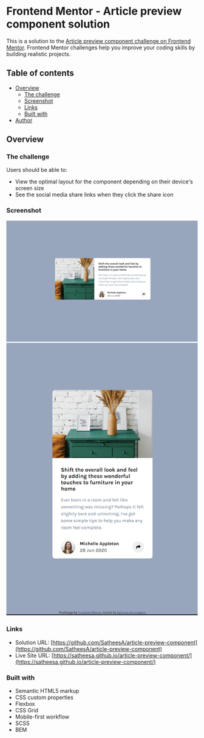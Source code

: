 <!-- @format -->

# Frontend Mentor - Article preview component solution

This is a solution to the [Article preview component challenge on Frontend Mentor](https://www.frontendmentor.io/challenges/article-preview-component-dYBN_pYFT). Frontend Mentor challenges help you improve your coding skills by building realistic projects.

## Table of contents

- [Overview](#overview)
  - [The challenge](#the-challenge)
  - [Screenshot](#screenshot)
  - [Links](#links)
  - [Built with](#built-with)
- [Author](#author)

## Overview

### The challenge

Users should be able to:

- View the optimal layout for the component depending on their device's screen size
- See the social media share links when they click the share icon

### Screenshot

![Desktop screenshot](./ss-desktop.png)
![Mobile screenshot](./ss-mobile.png)

### Links

- Solution URL: [https://github.com/SatheesA/article-preview-component](https://github.com/SatheesA/article-preview-component)
- Live Site URL: [https://satheesa.github.io/article-preview-component/](https://satheesa.github.io/article-preview-component/)

### Built with

- Semantic HTML5 markup
- CSS custom properties
- Flexbox
- CSS Grid
- Mobile-first workflow
- SCSS
- BEM
